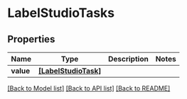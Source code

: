 # LabelStudioTasks


## Properties
Name | Type | Description | Notes
------------ | ------------- | ------------- | -------------
**value** | [**[LabelStudioTask]**](LabelStudioTask.md) |  | 

[[Back to Model list]](../README.md#documentation-for-models) [[Back to API list]](../README.md#documentation-for-api-endpoints) [[Back to README]](../README.md)


